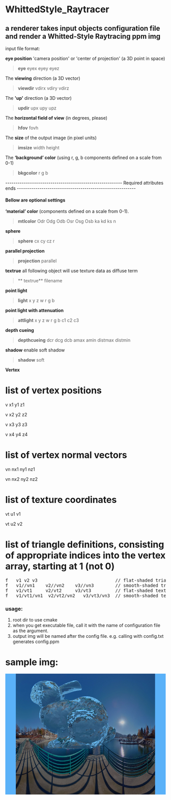 # WhittedStyle_Raytracer
## a renderer takes input objects configuration file and render a Whitted-Style Raytracing ppm img


input file format:

**eye position** 'camera position' or 'center of projection' (a 3D point in space)

>**eye**   eyex eyey eyez

The **viewing** direction (a 3D vector)

>**viewdir**   vdirx  vdiry  vdirz

The **'up'** direction (a 3D vector)

>**updir**   upx  upy  upz

The **horizontal field of view** (in degrees, please)

>**hfov**   fovh

The **size** of the output image (in pixel units)

>**imsize**   width  height

The **‘background’ color** (using r, g, b components defined on a scale from 0-1)

>**bkgcolor**   r  g  b

--------------------------------------------------------- Required attributes ends ----------------------------------------------------------

#### Bellow are optional settings

**‘material’ color** (components defined on a scale from 0-1). 

>**mtlcolor**   Odr Odg Odb Osr Osg Osb ka kd ks n

**sphere**

>**sphere**   cx  cy  cz  r

**parallel projection**

>**projection**  parallel

**textrue**
all following object will use texture data as diffuse term
>** textrue**  filename

 **point light**
>**light** x y z w r g b

**point light with attenuation**

>**attlight** x y z w r g b c1 c2 c3

**depth cueing**

>**depthcueing** dcr dcg dcb amax amin distmax distmin

**shadow**    enable soft shadow
>**shadow** soft

**Vertex** 
# list of vertex positions

v   x1 y1 z1

v   x2 y2 z2

v   x3 y3 z3

v   x4 y4 z4

# list of vertex normal vectors

vn   nx1 ny1 nz1

vn   nx2 ny2 nz2

# list of texture coordinates

vt   u1 v1

vt   u2 v2

# list of triangle definitions, consisting of appropriate indices into the vertex array, starting at 1 (not 0)





<pre>
f   v1 v2 v3                             // flat-shaded triangle
f   v1//vn1    v2//vn2    v3//vn3        // smooth-shaded triangle 
f   v1/vt1     v2/vt2     v3/vt3         // flat-shaded textured triangle 
f   v1/vt1/vn1  v2/vt2/vn2   v3/vt3/vn3  // smooth-shaded textured triangle 
</pre>


### usage:
1. root dir to use cmake
2. when you get executable file, call it with the name of configuration file as the argument.
3. output img will be named after the config file. e.g.  calling with config.txt generates config.ppm


# sample img:

![alt text](https://github.com/bobhansky/WhittedStyle_Raytracer/blob/main/out/water_bunny_tex.png)
